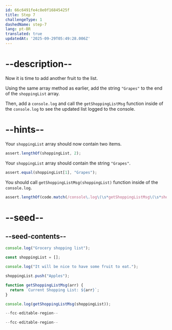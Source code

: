 ```yaml
---
id: 66c6491fe4c8e0f16845425f
title: Step 7
challengeType: 1
dashedName: step-7
lang: pt-BR
translated: true
updatedAt: '2025-09-29T05:49:28.006Z'
---
```


# --description--

Now it is time to add another fruit to the list.

Using the same array method as earlier, add the string `"Grapes"` to the end of the `shoppingList` array.

Then, add a `console.log` and call the `getShoppingListMsg` function inside of the `console.log` to see the updated list logged to the console.

# --hints--

Your `shoppingList` array should now contain two items.

```js
assert.lengthOf(shoppingList, 2);
```

Your `shoppingList` array should contain the string `"Grapes"`.

```js
assert.equal(shoppingList[1], "Grapes");
```

You should call `getShoppingListMsg(shoppingList)` function inside of the `console.log`.

```js
assert.lengthOf(code.match(/console\.log\(\s*getShoppingListMsg\(\s*shoppingList\s*\)\s*\)/g), 2);
```

# --seed--

## --seed-contents--

```js
console.log("Grocery shopping list");

const shoppingList = [];

console.log("It will be nice to have some fruit to eat.");

shoppingList.push("Apples");

function getShoppingListMsg(arr) {
  return `Current Shopping List: ${arr}`;
}

console.log(getShoppingListMsg(shoppingList));

--fcc-editable-region--

--fcc-editable-region--
```
